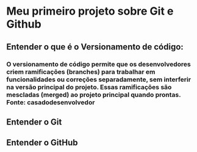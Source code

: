 # Meu primeiro projeto sobre Git e Github

## Entender o que é o Versionamento de código:

### O versionamento de código permite que os desenvolvedores criem ramificações (branches) para trabalhar em funcionalidades ou correções separadamente, sem interferir na versão principal do projeto. Essas ramificações são mescladas (merged) ao projeto principal quando prontas. Fonte: casadodesenvolvedor

## Entender o Git

## Entender o GitHub
